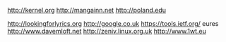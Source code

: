 http://kernel.org http://mangainn.net http://poland.edu

http://lookingforlyrics.org http://google.co.uk https://tools.ietf.org/ eures
 
 
http://www.davemloft.net
http://zeniv.linux.org.uk
http://www.1wt.eu
